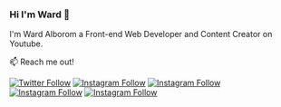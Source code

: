 ### Hi I'm Ward 👋
I'm Ward Alborom a Front-end Web Developer and Content Creator on Youtube.


📫 Reach me out! 
<p align="left">
   <a href="https://twitter.com/ileaderx"><img alt="Twitter Follow" src="https://img.shields.io/badge/Twitter-1DA1F2?style=for-the-badge&logo=twitter&logoColor=white"></a>
   <a href="https://instagram.com/wb7_"><img alt="Instagram Follow" src="https://img.shields.io/badge/Instagram-E4405F?style=for-the-badge&logo=instagram&logoColor=white"></a>
   <a href="https://www.linkedin.com/in/ward-alborom-b3b059190/"><img alt="Instagram Follow" src="https://img.shields.io/badge/LinkedIn-0077B5?style=for-the-badge&logo=linkedin&logoColor=white"></a>
   <a href="https://youtube.com/c/ileaderx"><img alt="Instagram Follow" src="https://img.shields.io/badge/YouTube-FF0000?style=for-the-badge&logo=youtube&logoColor=white"></a>
   <a href="i.leaderx@hotmail.com"><img alt="Instagram Follow" src="https://img.shields.io/badge/Gmail-D14836?style=for-the-badge&logo=gmail&logoColor=white"></a>
   
 </p>

<!--
**ileaderx/ileaderx** is a ✨ _special_ ✨ repository because its `README.md` (this file) appears on your GitHub profile.

Here are some ideas to get you started:

- 🔭 I’m currently working on ...
- 🌱 I’m currently learning ...
- 👯 I’m looking to collaborate on ...
- 🤔 I’m looking for help with ...
- 💬 Ask me about ...

- 😄 Pronouns: ...
- ⚡ Fun fact: ...
-->
